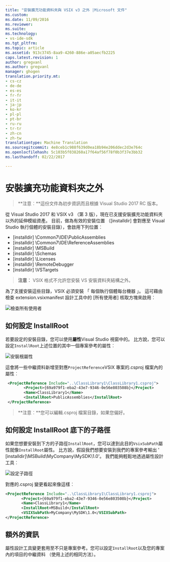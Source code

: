 ```yaml
---
title: "安裝擴充功能資料夾與 VSIX v3 之外 |Microsoft 文件"
ms.custom: 
ms.date: 11/09/2016
ms.reviewer: 
ms.suite: 
ms.technology:
- vs-ide-sdk
ms.tgt_pltfrm: 
ms.topic: article
ms.assetid: 913c3745-8aa9-4260-886e-a05aecfb2225
caps.latest.revision: 1
author: gregvanl
ms.author: gregvanl
manager: ghogen
translation.priority.mt:
- cs-cz
- de-de
- es-es
- fr-fr
- it-it
- ja-jp
- ko-kr
- pl-pl
- pt-br
- ru-ru
- tr-tr
- zh-cn
- zh-tw
translationtype: Machine Translation
ms.sourcegitcommit: 4e8ceb1c988f639d0ea18b94e206ddec2d3e764c
ms.openlocfilehash: 5c103b5f038260a17f64af56f78f0b3f37e3bb32
ms.lasthandoff: 02/22/2017

---
```

# <a name="installing-outside-the-extensions-folder"></a>安裝擴充功能資料夾之外

>**注意︰**這份文件為初步資訊而且根據 Visual Studio 2017 RC 版本。

從 Visual Studio 2017 和 VSIX v3 （第 3 版），現在已支援安裝擴充功能資料夾以外的延伸模組資產。 目前，做為有效的安裝位置 （[installdir] 會對應至 Visual Studio 執行個體的安裝目錄），會啟用下列位置︰

* [installdir] \Common7\IDE\PublicAssemblies
* [installdir] \Common7\IDE\ReferenceAssemblies
* [installdir] \MSBuild
* [installdir] \Schemas
* [installdir] \Licenses
* [installdir] \RemoteDebugger
* [installdir] \VSTargets

>**注意︰** VSIX 格式不允許您安裝 VS 安裝資料夾結構之外。

為了支援安裝這些目錄，VSIX 必須安裝 「 每個執行個體每台機器 」。 這可藉由檢查 extension.vsixmanifest 設計工具中的 [所有使用者] 核取方塊來啟用︰

![檢查所有使用者](media/check-all-users.png)

## <a name="how-to-set-the-installroot"></a>如何設定 InstallRoot

若要設定的安裝目錄，您可以使用**屬性**Visual Studio 視窗中的。 比方說，您可以設定`InstallRoot`上述位置的其中一個專案參考的屬性︰

![安裝根屬性](media/install-root-properties.png)

這會將一些中繼資料新增至對應`ProjectReference`VSIX 專案的.csproj 檔案內的屬性︰

```xml
 <ProjectReference Include="..\ClassLibrary1\ClassLibrary1.csproj">
        <Project>{69a979f1-eba2-43e7-9346-0e56e803508b}</Project>
        <Name>ClassLibrary1</Name>
        <InstallRoot>PublicAssemblies</InstallRoot>
 </ProjectReference>
```

>**注意︰**您可以編輯.csproj 檔案目錄，如果您偏好。

## <a name="how-to-set-a-subpath-under-the-installroot"></a>如何設定 InstallRoot 底下的子路徑

如果您想要安裝到下方的子路徑`InstallRoot`，您可以達到此目的`VsixSubPath`屬性就像`InstallRoot`屬性。 比方說，假設我們想要安裝到我們的專案參考輸出 ' [installdir]\MSBuild\MyCompany\MySDK\1.0'。 我們能夠輕鬆地透過屬性設計工具︰

![設定子路徑](media/set-subpath.png)

對應的.csproj 變更看起來像這樣︰

```xml
<ProjectReference Include="..\ClassLibrary1\ClassLibrary1.csproj">
       <Project>{69a979f1-eba2-43e7-9346-0e56e803508b}</Project>
       <Name>ClassLibrary1</Name>
       <InstallRoot>MSBuild</InstallRoot>
       <VSIXSubPath>MyCompany\MySDK\1.0</VSIXSubPath>
</ProjectReference>
```

## <a name="extra-information"></a>額外的資訊

屬性設計工具變更套用至不只是專案參考。您可以設定`InstallRoot`以及您的專案內的項目的中繼資料 （使用上述的相同方法）。


